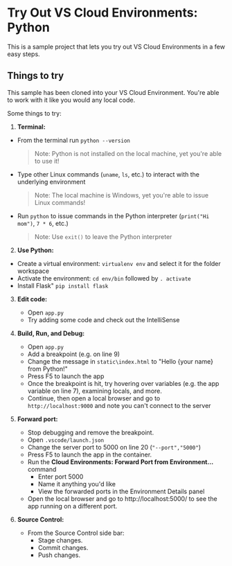 # Try Out VS Cloud Environments: Python

This is a sample project that lets you try out VS Cloud Environments in a few easy steps.
   
## Things to try

This sample has been cloned into your VS Cloud Environment. You're able to work with it like you would any local code.

Some things to try:

1. **Terminal:** 
  - From the terminal run `python --version`
    > Note: Python is not installed on the local machine, yet you're able to use it! 
  - Type other Linux commands (`uname`, `ls`, etc.) to interact with the underlying environment
    > Note: The local machine is Windows, yet you're able to issue Linux commands! 
  - Run `python` to issue commands in the Python interpreter (`print("Hi mom")`, `7 * 6`, etc.) 
    > Note: Use `exit()` to leave the Python interpreter

2. **Use Python:** 
  - Create a virtual environment: `virtualenv env` and select it for the folder workspace
  - Activate the environment: `cd env/bin` followed by `. activate`
  - Install Flask" `pip install flask` 

3. **Edit code:**
   - Open `app.py`
   - Try adding some code and check out the IntelliSense

4. **Build, Run, and Debug:**
   - Open `app.py`
   - Add a breakpoint (e.g. on line 9)
   - Change the message in `static\index.html` to "Hello {your name} from Python!"
   - Press F5 to launch the app
   - Once the breakpoint is hit, try hovering over variables (e.g. the app variable on line 7), examining locals, and more.
   - Continue, then open a local browser and go to `http://localhost:9000` and note you can't connect to the server

5. **Forward port:**
   - Stop debugging and remove the breakpoint.
   - Open `.vscode/launch.json`
   - Change the server port to 5000 on line 20 (`"--port","5000"`)
   - Press F5 to launch the app in the container.
   - Run the **Cloud Environments: Forward Port from Environment...** command
     - Enter port 5000
     - Name it anything you'd like
     - View the forwarded ports in the Environment Details panel
   - Open the local browser and go to http://localhost:5000/ to see the app running on a different port.
   
6. **Source Control:**
    - From the Source Control side bar:
      - Stage changes.
      - Commit changes.
      - Push changes.